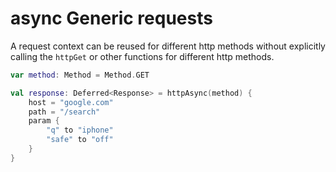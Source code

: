 # async Generic requests

A request context can be reused for different http methods without explicitly calling the `httpGet` or other functions for different http methods.

```kotlin
var method: Method = Method.GET

val response: Deferred<Response> = httpAsync(method) {
    host = "google.com"
    path = "/search"
    param {
        "q" to "iphone"
        "safe" to "off"
    }
}
```
